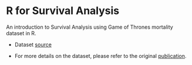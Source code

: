 R for Survival Analysis
======================================

An introduction to Survival Analysis using Game of Thrones mortality dataset in R.

* Dataset [source](https://figshare.com/articles/Game_of_Thrones_mortality_and_survival_dataset/8259680?mc_cid=6ee60dc1ef&mc_eid=f10fe3b3f2)

* For more details on the dataset, please refer to the original [publication](https://injepijournal.biomedcentral.com/articles/10.1186/s40621-018-0174-7).
